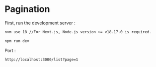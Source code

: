 # Pagination

First, run the development server :
```bash
nvm use 18 //For Next.js, Node.js version >= v18.17.0 is required.

```

```bash
npm run dev

```
Port :
```bash
http://localhost:3000/list?page=1

```
